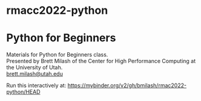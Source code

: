 # rmacc2022-python

# Python for Beginners

Materials for Python for Beginners class.  
Presented by Brett Milash of the Center for High Performance Computing
at the University of Utah.  
brett.milash@utah.edu

Run this interactively at:
https://mybinder.org/v2/gh/bmilash/rmac2022-python/HEAD
